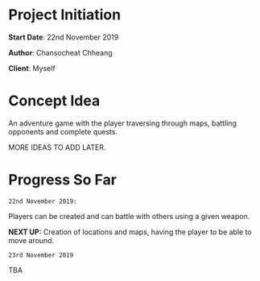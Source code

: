 # Project Initiation

**Start Date**: 22nd November 2019

**Author**: Chansocheat Chheang

**Client**: Myself

# Concept Idea

An adventure game with the player traversing through maps, battling opponents and complete quests.

MORE IDEAS TO ADD LATER.

# Progress So Far

`22nd November 2019:`

Players can be created and can battle with others using a given weapon.

**NEXT UP:** Creation of locations and maps, having the player to be able to move around.

``23rd November 2019``

TBA
